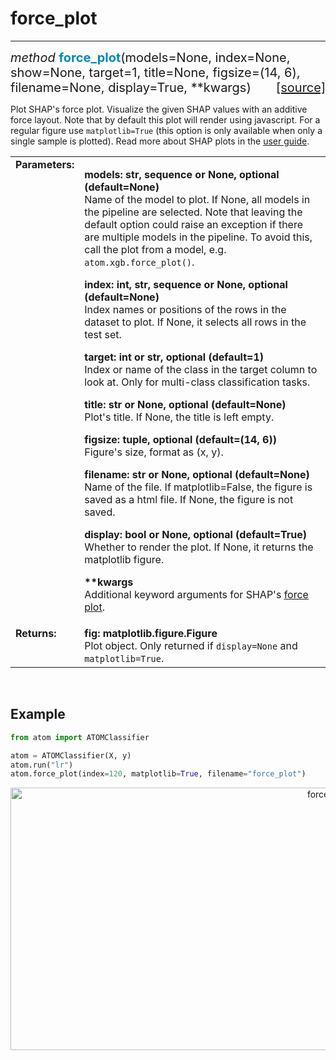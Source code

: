 # force_plot
------------

<div style="font-size:20px">
<em>method</em> <strong style="color:#008AB8">force_plot</strong>(models=None,
index=None, show=None, target=1, title=None, figsize=(14, 6),
filename=None, display=True, **kwargs)
<span style="float:right">
<a href="https://github.com/tvdboom/ATOM/blob/master/atom/plots.py#L3247">[source]</a>
</span>
</div>

Plot SHAP's force plot. Visualize the given SHAP values with an additive
force layout. Note that by default this plot will render using javascript.
For a regular figure use `matplotlib=True` (this option is only available
when only a single sample is plotted). Read more about SHAP plots in the
[user guide](../../../user_guide/plots/#shap).

<table style="font-size:16px">
<tr>
<td width="20%" class="td_title" style="vertical-align:top"><strong>Parameters:</strong></td>
<td width="80%" class="td_params">
<p>
<strong>models: str, sequence or None, optional (default=None)</strong><br>
Name of the model to plot. If None, all models in the pipeline are
selected. Note that leaving the default option could raise an
exception if there are multiple models in the pipeline. To avoid
this, call the plot from a model, e.g. <code>atom.xgb.force_plot()</code>.
</p>
<p>
<strong>index: int, str, sequence or None, optional (default=None)</strong><br>
Index names or positions of the rows in the dataset to plot.
If None, it selects all rows in the test set.
</p>
<p>
<strong>target: int or str, optional (default=1)</strong><br>
Index or name of the class in the target column to look at. Only for
multi-class classification tasks.
</p>
<p>
<strong>title: str or None, optional (default=None)</strong><br>
Plot's title. If None, the title is left empty.
</p>
<p>
<strong>figsize: tuple, optional (default=(14, 6))</strong><br>
Figure's size, format as (x, y).
</p>
<p>
<strong>filename: str or None, optional (default=None)</strong><br>
Name of the file. If matplotlib=False, the figure is saved as a html
 file. If None, the figure is not saved.
</p>
<p>
<strong>display: bool or None, optional (default=True)</strong><br>
Whether to render the plot. If None, it returns the matplotlib figure.
</p>
<p>
<strong>**kwargs</strong><br>
Additional keyword arguments for SHAP's <a href="https://shap.readthedocs.io/en/latest/generated/shap.plots.force.html">force plot</a>.
</p>
</td>
</tr>
<tr>
<td width="20%" class="td_title" style="vertical-align:top"><strong>Returns:</strong></td>
<td width="80%" class="td_params">
<strong>fig: matplotlib.figure.Figure</strong><br>
Plot object. Only returned if <code>display=None</code> and <code>matplotlib=True</code>.
</td>
</tr>
</table>
<br />



## Example

```python
from atom import ATOMClassifier

atom = ATOMClassifier(X, y)
atom.run("lr")
atom.force_plot(index=120, matplotlib=True, filename="force_plot")
```

<div align="center">
    <img src="../../../img/plots/force_plot.png" alt="force_plot" width="1000" height="420"/>
</div>


